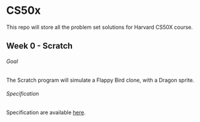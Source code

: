 # CS50x

This repo will store all the problem set solutions for Harvard CS50X course.

## Week 0 - Scratch

###### Goal

The Scratch program will simulate a Flappy Bird clone, with a Dragon sprite.

###### Specification

Specification are available [here](https://cs50.harvard.edu/x/2020/psets/0/scratch).
